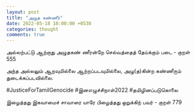```yaml
---
layout: post
title: "அழுத கண்ணீர்"
date: 2022-05-18 10:00:00 +0530
categories: thought
comments: true
---
```

அல்லற்பட்டு ஆற்றாது அழுதகண் ணீரன்றே 
செல்வத்தைத் தேய்க்கும் படை - குறள் 555

அந்த அல்லலும் ஆறவுமில்லை ஆற்றப்படவுமில்லை, அழு(த)கின்ற கண்ணீரும் துடைக்கப்படவில்லை. 

#JusticeForTamilGenocide
#இனஎழுச்சிநாள்2022
#தமிழினப்படுகொலை

இழைத்தது இகவாமைச் சாவாரை யாரே
பிழைத்தது ஒறுக்கிற் பவர் - குறள் 779

